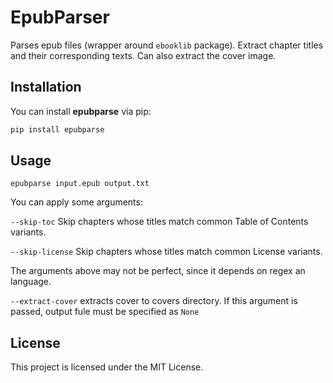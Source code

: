 # EpubParser

Parses epub files (wrapper around `ebooklib` package). Extract chapter titles and their corresponding texts. Can also extract the cover image.


## Installation

You can install **epubparse** via pip:

```bash
pip install epubparse
```

## Usage

```
epubparse input.epub output.txt 
```

You can apply some arguments: 

`--skip-toc`
Skip chapters whose titles match common Table of Contents variants.

`--skip-license`
Skip chapters whose titles match common License variants.

The arguments above may not be perfect, since it depends on regex an language.

`--extract-cover`
extracts cover to covers directory. If this argument is passed, output fule must be specified as `None`


## License
This project is licensed under the MIT License.

